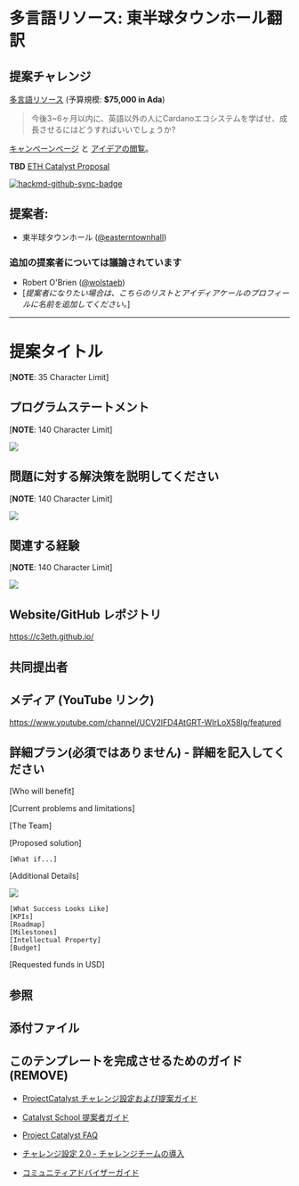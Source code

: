 # 多言語リソース: 東半球タウンホール翻訳

## 提案チャレンジ

[多言語リソース](https://github.com/C3ETH/c3eth-fund6/blob/main/multilingual-resources/campaign-brief.md) (予算規模: **$75,000 in Ada**)
> 今後3~6ヶ月以内に、英語以外の人にCardanoエコシステムを学ばせ、成長させるにはどうすればいいでしょうか?

[キャンペーンページ](https://cardano.ideascale.com/a/campaign-home/26111) と [アイデアの閲覧](https://cardano.ideascale.com/a/ideas/top/campaign-filter/byids/campaigns/26111/stage/unspecified)。

**TBD** [ETH Catalyst Proposal]()

[![hackmd-github-sync-badge](https://hackmd.io/RjinUK1pRxuWmVBjOWqOGQ/badge)](https://hackmd.io/RjinUK1pRxuWmVBjOWqOGQ)

## 提案者:

- 東半球タウンホール ([@easterntownhall](https://cardano.ideascale.com/a/pmd/3100214-48088?))

### 追加の提案者については議論されています

- Robert O'Brien ([@wolstaeb](https://cardano.ideascale.com/a/pmd/3056857-48088?))
- [*提案者になりたい場合は、こちらのリストとアイディアケールのプロフィールに名前を追加してください。*]

---

# 提案タイトル

[**NOTE**: 35 Character Limit]

## プログラムステートメント

[**NOTE**: 140 Character Limit]

![](https://i.imgur.com/LHYBpln.png)

## 問題に対する解決策を説明してください

[**NOTE**: 140 Character Limit]

![](https://i.imgur.com/xBjrh1k.png)

## 関連する経験

[**NOTE**: 140 Character Limit]

![](https://i.imgur.com/pkCUM0g.png)

## Website/GitHub レポジトリ

https://c3eth.github.io/

## 共同提出者

## メディア (YouTube リンク)

https://www.youtube.com/channel/UCV2lFD4AtGRT-WIrLoX58lg/featured

## 詳細プラン(必須ではありません) - 詳細を記入してください

[Who will benefit]

[Current problems and limitations]

[The Team]

[Proposed solution]

    [What if...]

[Additional Details]

![](https://i.imgur.com/vkgS32e.png)

    [What Success Looks Like]
    [KPIs]
    [Roadmap]
    [Milestones] 
    [Intellectual Property]
    [Budget]

[Requested funds in USD]

## 参照

## 添付ファイル


## このテンプレートを完成させるためのガイド (REMOVE)

- [ProjectCatalyst チャレンジ設定および提案ガイド](https://docs.google.com/document/d/1oE_cnP0gksdAanXV4w5DYaDNp_tbYEvyHhTUG4HYZ3Q/)

- [Catalyst School 提案者ガイド](https://docs.google.com/document/d/12wk6mIPxeGsw2WxqHvkTkjNj_wCIx46AgTNPVX3-38o/)

- [Project Catalyst FAQ](https://docs.google.com/document/d/1qYtV15WXeM_AQYvISzr0a0Qj2IzW3hDvhMBvZZ4w2jE/edit#heading=h.dmu4wfbk1ion)
- [チャレンジ設定 2.0 - チャレンジチームの導入](https://docs.google.com/document/d/1GDCKOysG1dd4nUXYcio3PY889doGrbC34PFggu8FI20/edit?pli=1#heading=h.dxixtumushib)

- [コミュニティアドバイザーガイド](https://docs.google.com/document/d/13GDOj2vuxZzQttagfgnS3hbnP65xsSsWbf_6TURLI_U/edit#)
